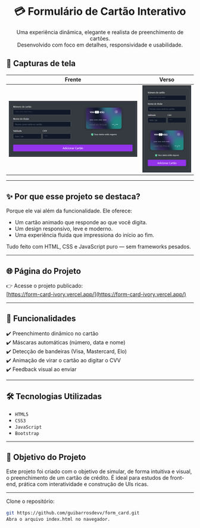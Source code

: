 <h1 align="center">💳 Formulário de Cartão Interativo</h1>

<p align="center">
  Uma experiência dinâmica, elegante e realista de preenchimento de cartões.<br>
  Desenvolvido com foco em detalhes, responsividade e usabilidade.
</p>

## 📸 Capturas de tela

| Frente                                 | Verso                       |
|--------------------------------------------------|-----------------------------------------------|
| ![Screenshot Desktop](./imagens/screenshot-desktop.png)   | ![Screenshot Mobile](./imagens/screenshot-mobile.png)  |

---

## ✨ Por que esse projeto se destaca?

Porque ele vai além da funcionalidade. Ele oferece:

- Um cartão animado que responde ao que você digita.
- Um design responsivo, leve e moderno.
- Uma experiência fluida que impressiona do início ao fim.

Tudo feito com HTML, CSS e JavaScript puro — sem frameworks pesados.

---

## 🌐 Página do Projeto

👉 Acesse o projeto publicado:  
[https://form-card-ivory.vercel.app/](https://form-card-ivory.vercel.app/)

---

## 🚀 Funcionalidades

✔️ Preenchimento dinâmico no cartão  
✔️ Máscaras automáticas (número, data e nome)  
✔️ Detecção de bandeiras (Visa, Mastercard, Elo)  
✔️ Animação de virar o cartão ao digitar o CVV  
✔️ Feedback visual ao enviar

---

## 🛠️ Tecnologias Utilizadas

- `HTML5`
- `CSS3`
- `JavaScript`
- `Bootstrap`

---

## 🎯 Objetivo do Projeto

Este projeto foi criado com o objetivo de simular, de forma intuitiva e visual, o preenchimento de um cartão de crédito. É ideal para estudos de front-end, prática com interatividade e construção de UIs ricas.

---

Clone o repositório:

```bash
git https://github.com/guibarrosdevv/form_card.git
Abra o arquivo index.html no navegador.
